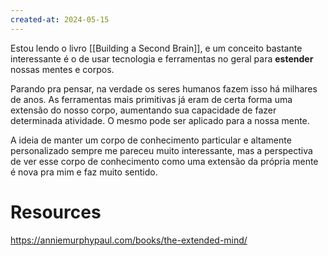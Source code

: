 ```yaml
---
created-at: 2024-05-15
---
```


Estou lendo o livro [[Building a Second Brain]], e um conceito bastante interessante é o de usar tecnologia e ferramentas no geral para **estender** nossas mentes e corpos. 

Parando pra pensar, na verdade os seres humanos fazem isso há milhares de anos. As ferramentas mais primitivas já eram de certa forma uma extensão do nosso corpo, aumentando sua capacidade de fazer determinada atividade. O mesmo pode ser aplicado para a nossa mente. 

A ideia de manter um corpo de conhecimento particular e altamente personalizado sempre me pareceu muito interessante, mas a perspectiva de ver esse corpo de conhecimento como uma extensão da própria mente é nova pra mim e faz muito sentido.

# Resources

https://anniemurphypaul.com/books/the-extended-mind/
